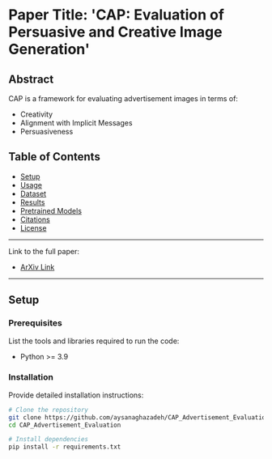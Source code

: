 # Paper Title: \'CAP: Evaluation of Persuasive and Creative Image Generation\'

## Abstract
CAP is a framework for evaluating advertisement images in terms of:
  - Creativity
  - Alignment with Implicit Messages
  - Persuasiveness

## Table of Contents
- [Setup](#setup)
- [Usage](#usage)
- [Dataset](#dataset)
- [Results](#results)
- [Pretrained Models](#pretrained-models)
- [Citations](#citations)
- [License](#license)

---
  
Link to the full paper:
- [ArXiv Link](https://arxiv.org/abs/XXXXXX)

---

## Setup

### Prerequisites
List the tools and libraries required to run the code:
- Python >= 3.9

### Installation
Provide detailed installation instructions:
```bash
# Clone the repository
git clone https://github.com/aysanaghazadeh/CAP_Advertisement_Evaluation
cd CAP_Advertisement_Evaluation

# Install dependencies
pip install -r requirements.txt


